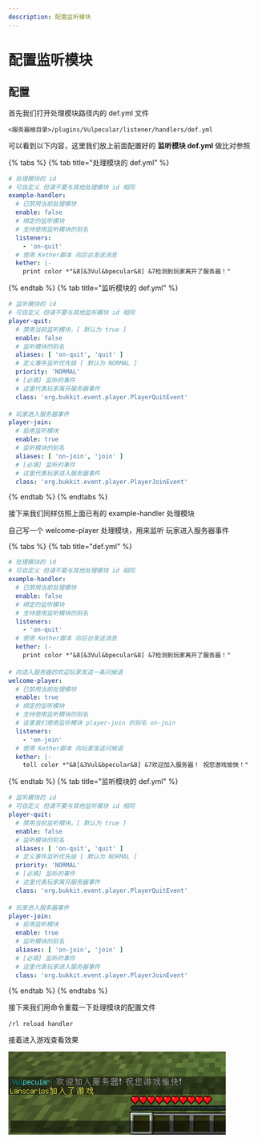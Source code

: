 ```yaml
---
description: 配置监听模块
---
```


# 配置监听模块

## 配置

首先我们打开处理模块路径内的 def.yml 文件

`<服务器根目录>/plugins/Vulpecular/listener/handlers/def.yml`

可以看到以下内容，这里我们放上前面配置好的 **监听模块 def.yml** 做比对参照

{% tabs %}
{% tab title="处理模块的 def.yml" %}
```yaml
# 处理模块的 id
# 可自定义 但请不要与其他处理模块 id 相同
example-handler:
  # 已禁用当前处理模块
  enable: false
  # 绑定的监听模块
  # 支持使用监听模块的别名
  listeners:
    - 'on-quit'
  # 使用 Kether脚本 向后台发送消息
  kether: |-
    print color *"&8[&3Vul&bpecular&8] &7检测到玩家离开了服务器！"

```
{% endtab %}
{% tab title="监听模块的 def.yml" %}
```yaml
# 监听模块的 id
# 可自定义 但请不要与其他监听模块 id 相同
player-quit:
  # 禁用当前监听模块，[ 默认为 true ]
  enable: false
  # 监听模块的别名
  aliases: [ 'on-quit', 'quit' ]
  # 定义事件监听优先级 [ 默认为 NORMAL ]
  priority: 'NORMAL'
  # [必填] 监听的事件
  # 这里代表玩家离开服务器事件
  class: 'org.bukkit.event.player.PlayerQuitEvent'

# 玩家进入服务器事件
player-join:
  # 启用监听模块
  enable: true
  # 监听模块的别名
  aliases: [ 'on-join', 'join' ]
  # [必填] 监听的事件
  # 这里代表玩家进入服务器事件
  class: 'org.bukkit.event.player.PlayerJoinEvent'

```
{% endtab %}
{% endtabs %}

接下来我们同样仿照上面已有的 example-handler 处理模块

自己写一个 welcome-player 处理模块，用来监听 玩家进入服务器事件

{% tabs %}
{% tab title="def.yml" %}
```yaml
# 处理模块的 id
# 可自定义 但请不要与其他处理模块 id 相同
example-handler:
  # 已禁用当前处理模块
  enable: false
  # 绑定的监听模块
  # 支持使用监听模块的别名
  listeners:
    - 'on-quit'
  # 使用 Kether脚本 向后台发送消息
  kether: |-
    print color *"&8[&3Vul&bpecular&8] &7检测到玩家离开了服务器！"

# 向进入服务器的欢迎玩家发送一条问候语
welcome-player:
  # 已禁用当前处理模块
  enable: true
  # 绑定的监听模块
  # 支持使用监听模块的别名
  # 这里我们使用监听模块 player-join 的别名 on-join
  listeners:
    - 'on-join'
  # 使用 Kether脚本 向玩家发送问候语
  kether: |-
    tell color *"&8[&3Vul&bpecular&8] &7欢迎加入服务器！ 祝您游戏愉快！"

```
{% endtab %}
{% tab title="监听模块的 def.yml" %}
```yaml
# 监听模块的 id
# 可自定义 但请不要与其他监听模块 id 相同
player-quit:
  # 禁用当前监听模块，[ 默认为 true ]
  enable: false
  # 监听模块的别名
  aliases: [ 'on-quit', 'quit' ]
  # 定义事件监听优先级 [ 默认为 NORMAL ]
  priority: 'NORMAL'
  # [必填] 监听的事件
  # 这里代表玩家离开服务器事件
  class: 'org.bukkit.event.player.PlayerQuitEvent'

# 玩家进入服务器事件
player-join:
  # 启用监听模块
  enable: true
  # 监听模块的别名
  aliases: [ 'on-join', 'join' ]
  # [必填] 监听的事件
  # 这里代表玩家进入服务器事件
  class: 'org.bukkit.event.player.PlayerJoinEvent'

```
{% endtab %}
{% endtabs %}

接下来我们用命令重载一下处理模块的配置文件

`/rl reload handler`

接着进入游戏查看效果

![演示效果](../../resources/quick-start/14165836.png)